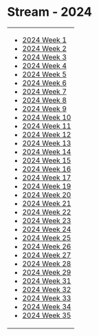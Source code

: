 # Stream - 2024

<table border="0">
<tr>
  
<td align="top">
  
- [2024 Week 1](w01.md)
- [2024 Week 2](w02.md)
- [2024 Week 3](w03.md)
- [2024 Week 4](w04.md)
- [2024 Week 5](w05.md)
- [2024 Week 6](w06.md)
- [2024 Week 7](w07.md)
- [2024 Week 8](w08.md)
- [2024 Week 9](w09.md)
- [2024 Week 10](w10.md)
- [2024 Week 11](w11.md)
- [2024 Week 12](w12.md)
- [2024 Week 13](w13.md)
- [2024 Week 14](w14.md)
- [2024 Week 15](w15.md)
- [2024 Week 16](w16.md)
- [2024 Week 17](w17.md)
- [2024 Week 19](w19.md)
- [2024 Week 20](w20.md)
- [2024 Week 21](w21.md)
- [2024 Week 22](w22.md)
- [2024 Week 23](w23.md)
- [2024 Week 24](w24.md)
- [2024 Week 25](w25.md)
- [2024 Week 26](w26.md)
- [2024 Week 27](w27.md)
- [2024 Week 28](w28.md)
- [2024 Week 29](w29.md)
- [2024 Week 31](w31.md)
- [2024 Week 32](w32.md)
- [2024 Week 33](w33.md)
- [2024 Week 34](w34.md)
- [2024 Week 35](w35.md)

</td>

</tr>
</table>
